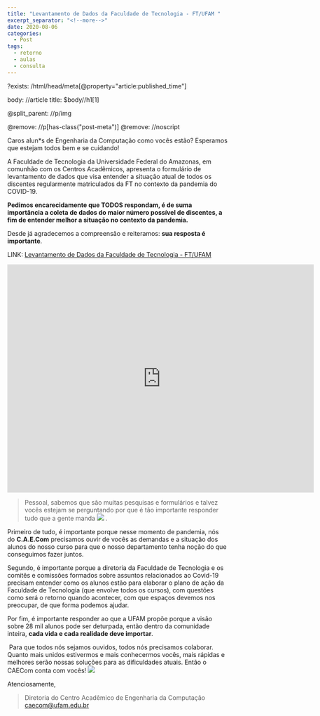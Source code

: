 ```yaml
---
title: "Levantamento de Dados da Faculdade de Tecnologia - FT/UFAM "
excerpt_separator: "<!--more-->"
date: 2020-08-06
categories:
  - Post
tags:
  - retorno
  - aulas
  - consulta
---
```


?exists: /html/head/meta[@property="article:published_time"]


body:     //article
title:    $body//h1[1]

@split_parent: //p/img

@remove: //p[has-class("post-meta")]
@remove: //noscript


Caros alun*s de Engenharia da Computação como vocês estão? Esperamos que estejam todos bem e se cuidando!


A Faculdade de Tecnologia da Universidade Federal do Amazonas, em comunhão com os Centros Acadêmicos, apresenta o formulário de levantamento de dados que visa entender a situação atual de todos os discentes regularmente matriculados da FT no contexto da pandemia do COVID-19.


**Pedimos encarecidamente que TODOS respondam, é de suma importância a coleta de dados do maior número possível de discentes, a fim de entender melhor a situação no contexto da pandemia.**


Desde já agradecemos a compreensão e reiteramos: **sua resposta é importante**.

LINK: [Levantamento de Dados da Faculdade de Tecnologia - FT/UFAM](https://forms.gle/F8J9F2DmpEQ6CXRq6)

<iframe src="https://docs.google.com/forms/d/e/1FAIpQLSe7Xgt7JWM8fW82p4z5pLnU0fxhuhHaDhVd7NVsEyAxvC8XQg/viewform?embedded=true" width="700" height="520" frameborder="0" marginheight="0" marginwidth="0">Carregando…</iframe>

> Pessoal, sabemos que são muitas pesquisas e formulários e talvez vocês estejam se perguntando por que é tão importante responder tudo que a gente manda ![](:thinking:) . 

Primeiro de tudo, é importante porque nesse momento de pandemia, nós do **C.A.E.Com** precisamos ouvir de vocês as demandas e a situação dos alunos do nosso curso para que o nosso departamento tenha noção do que conseguimos fazer juntos.

Segundo, é importante porque a diretoria da Faculdade de Tecnologia e os comitês e comissões formados sobre assuntos relacionados ao Covid-19 precisam entender como os alunos estão para elaborar o plano de ação da Faculdade de Tecnologia (que envolve todos os cursos), com questões como será o retorno quando acontecer, com que espaços devemos nos preocupar, de que forma podemos ajudar.

Por fim, é importante responder ao que a UFAM propõe porque a visão sobre 28 mil alunos pode ser deturpada, então dentro da comunidade inteira, **cada vida e cada realidade deve importar**.

 Para que todos nós sejamos ouvidos, todos nós precisamos colaborar. Quanto mais unidos estivermos e mais conhecermos vocês, mais rápidas e melhores serão nossas soluções para as dificuldades atuais. Então o CAECom conta com vocês! ![](:sparkles:)

Atenciosamente,

> Diretoria do Centro Acadêmico de Engenharia da Computação
> caecom@ufam.edu.br
